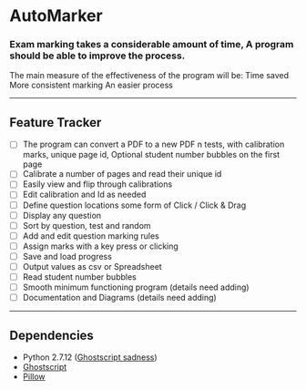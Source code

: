 # AutoMarker

### Exam marking takes a considerable amount of time, A program should be able to improve the process.

The main measure of the effectiveness of the program will be:
Time saved
More consistent marking
An easier process

---

## Feature Tracker

- [ ] The program can convert a PDF to a new PDF n tests, with calibration marks, unique page id, Optional student number bubbles on the first page
- [ ] Calibrate a number of pages and read their unique id
- [ ] Easily view and flip through calibrations
- [ ] Edit calibration and Id as needed
- [ ] Define question locations some form of Click / Click & Drag
- [ ] Display any question
- [ ] Sort by question, test and random
- [ ] Add and edit question marking rules
- [ ] Assign marks with a key press or clicking
- [ ] Save and load progress
- [ ] Output values as csv or Spreadsheet
- [ ] Read student number bubbles
- [ ] Smooth minimum functioning program (details need adding)
- [ ] Documentation and Diagrams (details need adding)

---

## Dependencies

- Python 2.7.12 ([Ghostscript sadness](http://stackoverflow.com/questions/42655222/typeerror-when-importing-ghostscript-on-python))
- [Ghostscript](https://www.ghostscript.com/)
- [Pillow](https://python-pillow.org/)

